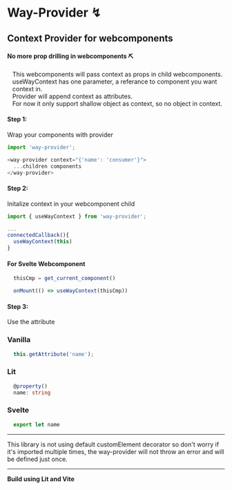 # Way-Provider ↯

## Context Provider for webcomponents
#### No more prop drilling in webcomponents ⛏
<p style="padding-left:12px">
  This webcomponents will pass context as props in child webcomponents. <br>
  useWayContext has one parameter, a referance to component you want context in. <br>
  Provider will append context as attributes. <br>
  For now it only support shallow object as context, so no object in context.
</p>

#### Step 1:
<p>Wrap your components with provider</p>

```typescript
import 'way-provider';

<way-provider context="{'name': 'consumer'}">
  ...children components
</way-provider>
```

#### Step 2:

<p>Initalize context in your webcomponent child</p>

``` typescript
import { useWayContext } from 'way-provider';

...
connectedCallback(){
  useWayContext(this)
}
```

<h4>For Svelte Webcomponent</h4>

```ts
  thisCmp = get_current_component()

  onMount(() => useWayContext(thisCmp))
```

#### Step 3:
<p>Use the attribute</p>


<h3>Vanilla</h3>

```typescript
  this.getAttribute('name');
```

<h3>Lit</h3>

```typescript
  @property()
  name: string
```


<h3>Svelte</h3>

```typescript
  export let name
```

---
  This library is not using default customElement decorator so don't worry if it's imported multiple times, the way-provider will not throw an error and will be defined just once.

---

<b> Build using Lit and Vite </b>